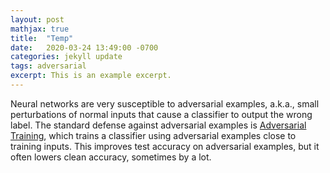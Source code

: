 ```yaml
---
layout: post
mathjax: true
title:  "Temp"
date:   2020-03-24 13:49:00 -0700
categories: jekyll update
tags: adversarial
excerpt: This is an example excerpt.
---
```


Neural networks are very susceptible to adversarial examples, a.k.a., small perturbations of normal inputs that cause a classifier to output the wrong label.
The standard defense against adversarial examples is [Adversarial Training](https://arxiv.org/abs/1706.06083), which trains a classifier using adversarial examples close to training inputs.
This improves test accuracy on adversarial examples, but it often lowers clean accuracy, sometimes by a lot. 
